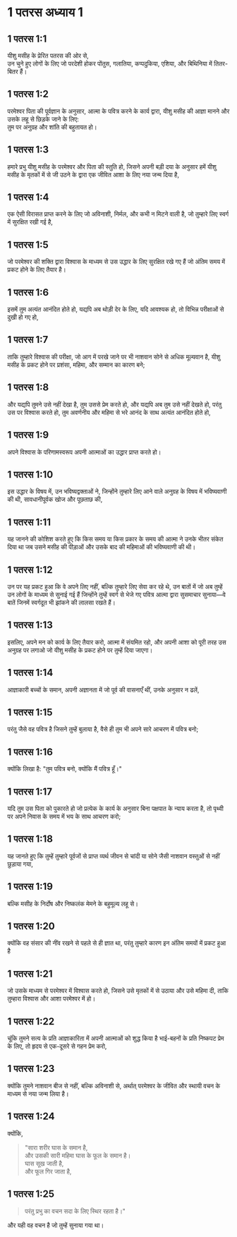 # 1 पतरस अध्याय 1

## 1 पतरस 1:1

यीशु मसीह के प्रेरित पतरस की ओर से,  
उन चुने हुए लोगों के लिए जो परदेशी होकर पोंतुस, गलातिया, कप्पदुकिया, एशिया, और बिथिनिया में तितर-बितर हैं।

## 1 पतरस 1:2

परमेश्वर पिता की पूर्वज्ञान के अनुसार, आत्मा के पवित्र करने के कार्य द्वारा, यीशु मसीह की आज्ञा मानने और उसके लहू से छिड़के जाने के लिए:  
तुम पर अनुग्रह और शांति की बहुतायत हो।

## 1 पतरस 1:3

हमारे प्रभु यीशु मसीह के परमेश्वर और पिता की स्तुति हो, जिसने अपनी बड़ी दया के अनुसार हमें यीशु मसीह के मृतकों में से जी उठने के द्वारा एक जीवित आशा के लिए नया जन्म दिया है,

## 1 पतरस 1:4

एक ऐसी विरासत प्राप्त करने के लिए जो अविनाशी, निर्मल, और कभी न मिटने वाली है, जो तुम्हारे लिए स्वर्ग में सुरक्षित रखी गई है,

## 1 पतरस 1:5

जो परमेश्वर की शक्ति द्वारा विश्वास के माध्यम से उस उद्धार के लिए सुरक्षित रखे गए हैं जो अंतिम समय में प्रकट होने के लिए तैयार है।

## 1 पतरस 1:6

इसमें तुम अत्यंत आनंदित होते हो, यद्यपि अब थोड़ी देर के लिए, यदि आवश्यक हो, तो विभिन्न परीक्षाओं से दुखी हो गए हो,

## 1 पतरस 1:7

ताकि तुम्हारे विश्वास की परीक्षा, जो आग में परखे जाने पर भी नाशवान सोने से अधिक मूल्यवान है, यीशु मसीह के प्रकट होने पर प्रशंसा, महिमा, और सम्मान का कारण बने;

## 1 पतरस 1:8

और यद्यपि तुमने उसे नहीं देखा है, तुम उससे प्रेम करते हो, और यद्यपि अब तुम उसे नहीं देखते हो, परंतु उस पर विश्वास करते हो, तुम अवर्णनीय और महिमा से भरे आनंद के साथ अत्यंत आनंदित होते हो,

## 1 पतरस 1:9

अपने विश्वास के परिणामस्वरूप अपनी आत्माओं का उद्धार प्राप्त करते हो।

## 1 पतरस 1:10

इस उद्धार के विषय में, उन भविष्यद्वक्ताओं ने, जिन्होंने तुम्हारे लिए आने वाले अनुग्रह के विषय में भविष्यवाणी की थी, सावधानीपूर्वक खोज और पूछताछ की,

## 1 पतरस 1:11

यह जानने की कोशिश करते हुए कि किस समय या किस प्रकार के समय की आत्मा ने उनके भीतर संकेत दिया था जब उसने मसीह की पीड़ाओं और उसके बाद की महिमाओं की भविष्यवाणी की थी।

## 1 पतरस 1:12

उन पर यह प्रकट हुआ कि वे अपने लिए नहीं, बल्कि तुम्हारे लिए सेवा कर रहे थे, उन बातों में जो अब तुम्हें उन लोगों के माध्यम से सुनाई गई हैं जिन्होंने तुम्हें स्वर्ग से भेजे गए पवित्र आत्मा द्वारा सुसमाचार सुनाया—वे बातें जिनमें स्वर्गदूत भी झांकने की लालसा रखते हैं।

## 1 पतरस 1:13

इसलिए, अपने मन को कार्य के लिए तैयार करो, आत्मा में संयमित रहो, और अपनी आशा को पूरी तरह उस अनुग्रह पर लगाओ जो यीशु मसीह के प्रकट होने पर तुम्हें दिया जाएगा।

## 1 पतरस 1:14

आज्ञाकारी बच्चों के समान, अपनी अज्ञानता में जो पूर्व की वासनाएँ थीं, उनके अनुसार न ढलें,

## 1 पतरस 1:15

परंतु जैसे वह पवित्र है जिसने तुम्हें बुलाया है, वैसे ही तुम भी अपने सारे आचरण में पवित्र बनो;

## 1 पतरस 1:16

क्योंकि लिखा है: "तुम पवित्र बनो, क्योंकि मैं पवित्र हूँ।"

## 1 पतरस 1:17

यदि तुम उस पिता को पुकारते हो जो प्रत्येक के कार्य के अनुसार बिना पक्षपात के न्याय करता है, तो पृथ्वी पर अपने निवास के समय में भय के साथ आचरण करो;

## 1 पतरस 1:18

यह जानते हुए कि तुम्हें तुम्हारे पूर्वजों से प्राप्त व्यर्थ जीवन से चांदी या सोने जैसी नाशवान वस्तुओं से नहीं छुड़ाया गया,

## 1 पतरस 1:19

बल्कि मसीह के निर्दोष और निष्कलंक मेमने के बहुमूल्य लहू से।

## 1 पतरस 1:20

क्योंकि वह संसार की नींव रखने से पहले से ही ज्ञात था, परंतु तुम्हारे कारण इन अंतिम समयों में प्रकट हुआ है

## 1 पतरस 1:21

जो उसके माध्यम से परमेश्वर में विश्वास करते हो, जिसने उसे मृतकों में से उठाया और उसे महिमा दी, ताकि तुम्हारा विश्वास और आशा परमेश्वर में हो।

## 1 पतरस 1:22

चूंकि तुमने सत्य के प्रति आज्ञाकारिता में अपनी आत्माओं को शुद्ध किया है भाई-बहनों के प्रति निष्कपट प्रेम के लिए, तो हृदय से एक-दूसरे से गहन प्रेम करो,

## 1 पतरस 1:23

क्योंकि तुमने नाशवान बीज से नहीं, बल्कि अविनाशी से, अर्थात् परमेश्वर के जीवित और स्थायी वचन के माध्यम से नया जन्म लिया है।

## 1 पतरस 1:24

क्योंकि,

> "सारा शरीर घास के समान है,  
> और उसकी सारी महिमा घास के फूल के समान है।  
> घास सूख जाती है,  
> और फूल गिर जाता है,

## 1 पतरस 1:25

> परंतु प्रभु का वचन सदा के लिए स्थिर रहता है।"

और यही वह वचन है जो तुम्हें सुनाया गया था।
